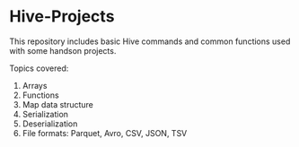 # Hive-Projects
This repository includes basic Hive commands and common functions used with some handson projects.

Topics covered:
1. Arrays
2. Functions
3. Map data structure
4. Serialization
5. Deserialization
6. File formats: Parquet, Avro, CSV, JSON, TSV

